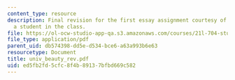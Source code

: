 ```yaml
---
content_type: resource
description: Final revision for the first essay assignment courtesy of Jonathan Blum,
  a student in the class.
file: https://ol-ocw-studio-app-qa.s3.amazonaws.com/courses/21l-704-studies-in-poetry-british-poetry-and-the-sciences-of-the-mind-fall-2004/ed5fb2fd5cfc8f4b89137bfbd669c582_univ_beauty_rev.pdf
file_type: application/pdf
parent_uid: db574398-dd5e-d534-bce6-a63a993b6e63
resourcetype: Document
title: univ_beauty_rev.pdf
uid: ed5fb2fd-5cfc-8f4b-8913-7bfbd669c582
---
```

